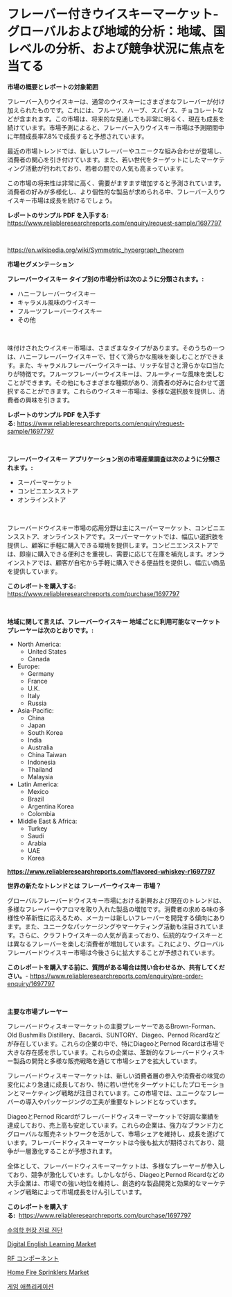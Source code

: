 <p><h1>フレーバー付きウイスキーマーケット-グローバルおよび地域的分析：地域、国レベルの分析、および競争状況に焦点を当てる</h1></p><p><strong>市場の概要とレポートの対象範囲</strong></p>
<p><p>フレーバー入りウイスキーは、通常のウイスキーにさまざまなフレーバーが付け加えられたものです。これには、フルーツ、ハーブ、スパイス、チョコレートなどが含まれます。この市場は、将来的な見通しでも非常に明るく、現在も成長を続けています。市場予測によると、フレーバー入りウイスキー市場は予測期間中に年間成長率7.8%で成長すると予想されています。</p><p>最近の市場トレンドでは、新しいフレーバーやユニークな組み合わせが登場し、消費者の関心を引き付けています。また、若い世代をターゲットにしたマーケティング活動が行われており、若者の間での人気も高まっています。</p><p>この市場の将来性は非常に高く、需要がますます増加すると予測されています。消費者の好みが多様化し、より個性的な製品が求められる中、フレーバー入りウイスキー市場は成長を続けるでしょう。</p></p>
<p><strong>レポートのサンプル PDF を入手する:</strong> <a href="https://www.reliableresearchreports.com/enquiry/request-sample/1697797">https://www.reliableresearchreports.com/enquiry/request-sample/1697797</a></p>
<p>&nbsp;</p>
<p><a href="https://en.wikipedia.org/wiki/Symmetric_hypergraph_theorem">https://en.wikipedia.org/wiki/Symmetric_hypergraph_theorem</a></p>
<p><strong>市場セグメンテーション</strong></p>
<p><strong>フレーバーウイスキー タイプ別の市場分析は次のように分類されます。:</strong></p>
<p><ul><li>ハニーフレーバーウイスキー</li><li>キャラメル風味のウイスキー</li><li>フルーツフレーバーウイスキー</li><li>その他</li></ul></p>
<p>&nbsp;</p>
<p><p>味付けされたウイスキー市場は、さまざまなタイプがあります。そのうちの一つは、ハニーフレーバーウイスキーで、甘くて滑らかな風味を楽しむことができます。また、キャラメルフレーバーウイスキーは、リッチな甘さと滑らかな口当たりが特徴です。フルーツフレーバーウイスキーは、フルーティーな風味を楽しむことができます。その他にもさまざまな種類があり、消費者の好みに合わせて選択することができます。これらのウイスキー市場は、多様な選択肢を提供し、消費者の興味を引きます。</p></p>
<p><strong>レポートのサンプル PDF を入手する:</strong>&nbsp;<a href="https://www.reliableresearchreports.com/enquiry/request-sample/1697797">https://www.reliableresearchreports.com/enquiry/request-sample/1697797</a></p>
<p>&nbsp;</p>
<p><strong> フレーバーウイスキー アプリケーション別の市場産業調査は次のように分類されます。:</strong></p>
<p><ul><li>スーパーマーケット</li><li>コンビニエンスストア</li><li>オンラインストア</li></ul></p>
<p>&nbsp;</p>
<p><p>フレーバードウイスキー市場の応用分野は主にスーパーマーケット、コンビニエンスストア、オンラインストアです。スーパーマーケットでは、幅広い選択肢を提供し、顧客に手軽に購入できる環境を提供します。コンビニエンスストアでは、即座に購入できる便利さを重視し、需要に応じて在庫を補充します。オンラインストアでは、顧客が自宅から手軽に購入できる便益性を提供し、幅広い商品を提供しています。</p></p>
<p><strong>このレポートを購入する:</strong>&nbsp; <a href="https://www.reliableresearchreports.com/purchase/1697797">https://www.reliableresearchreports.com/purchase/1697797</a></p>
<p>&nbsp;</p>
<p><strong>地域に関して言えば、フレーバーウイスキー 地域ごとに利用可能なマーケットプレーヤーは次のとおりです。:</strong></p>
<p><ul>
    <li>
        North America:
        <ul>
            <li>United States</li>
            <li>Canada</li>
        </ul>
    </li>
    <li>
        Europe:
        <ul>
            <li>Germany</li>
            <li>France</li>
            <li>U.K.</li>
            <li>Italy</li>
            <li>Russia</li>
        </ul>
    </li>
    <li>
        Asia-Pacific:
        <ul>
            <li>China</li>
            <li>Japan</li>
            <li>South Korea</li>
            <li>India</li>
            <li>Australia</li>
            <li>China Taiwan</li>
            <li>Indonesia</li>
            <li>Thailand</li>
            <li>Malaysia</li>
        </ul>
    </li>
    <li>
        Latin America:
        <ul>
            <li>Mexico</li>
            <li>Brazil</li>
            <li>Argentina Korea</li>
            <li>Colombia</li>
        </ul>
    </li>
    <li>
        Middle East & Africa:
        <ul>
            <li>Turkey</li>
            <li>Saudi</li>
            <li>Arabia</li>
            <li>UAE</li>
            <li>Korea</li>
        </ul>
    </li>
    </ul></p>
<p><strong><a href="https://www.reliableresearchreports.com/flavored-whiskey-r1697797">https://www.reliableresearchreports.com/flavored-whiskey-r1697797</a></strong>&nbsp;</p>
<p><strong>世界の新たなトレンドとは フレーバーウイスキー 市場？</strong></p>
<p><p>グローバルフレーバードウイスキー市場における新興および現在のトレンドは、多様なフレーバーやアロマを取り入れた製品の増加です。消費者の求める味の多様性や革新性に応えるため、メーカーは新しいフレーバーを開発する傾向にあります。また、ユニークなパッケージングやマーケティング活動も注目されています。さらに、クラフトウイスキーの人気が高まっており、伝統的なウイスキーとは異なるフレーバーを楽しむ消費者が増加しています。これにより、グローバルフレーバードウイスキー市場は今後さらに拡大することが予想されています。</p></p>
<p><strong>このレポートを購入する前に、質問がある場合は問い合わせるか、共有してください。</strong>- <a href="https://www.reliableresearchreports.com/enquiry/pre-order-enquiry/1697797">https://www.reliableresearchreports.com/enquiry/pre-order-enquiry/1697797</a></p>
<p>&nbsp;</p>
<p><strong>主要な市場プレーヤー</strong></p>
<p><p>フレーバードウィスキーマーケットの主要プレーヤーであるBrown-Forman、Old Bushmills Distillery、Bacardi、SUNTORY、Diageo、Pernod Ricardなどが存在しています。これらの企業の中で、特にDiageoとPernod Ricardは市場で大きな存在感を示しています。これらの企業は、革新的なフレーバードウィスキー製品の開発と多様な販売戦略を通じて市場シェアを拡大しています。</p><p>フレーバードウィスキーマーケットは、新しい消費者層の参入や消費者の味覚の変化により急速に成長しており、特に若い世代をターゲットにしたプロモーションとマーケティング戦略が注目されています。この市場では、ユニークなフレーバーの導入やパッケージングの工夫が重要なトレンドとなっています。</p><p>DiageoとPernod Ricardがフレーバードウィスキーマーケットで好調な業績を達成しており、売上高も安定しています。これらの企業は、強力なブランド力とグローバルな販売ネットワークを活かして、市場シェアを維持し、成長を遂げています。フレーバードウィスキーマーケットは今後も拡大が期待されており、競争が一層激化することが予想されます。</p><p>全体として、フレーバードウィスキーマーケットは、多様なプレーヤーが参入しており、競争が激化しています。しかしながら、DiageoとPernod Ricardなどの大手企業は、市場での強い地位を維持し、創造的な製品開発と効果的なマーケティング戦略によって市場成長をけん引しています。</p></p>
<p><strong>このレポートを購入する:</strong>&nbsp;&nbsp;<a href="https://www.reliableresearchreports.com/purchase/1697797">https://www.reliableresearchreports.com/purchase/1697797</a></p>
<p><p><a href="https://github.com/shampaakter36/Market-Research-Report-List-2/blob/main/639245931545.md">수의학 현장 진료 진단</a></p><p><a href="https://github.com/caylechardson65746/Market-Research-Report-List-1/blob/main/digital-english-learning-market.md">Digital English Learning Market</a></p><p><a href="https://github.com/TerrellConn/Market-Research-Report-List-2/blob/main/382045223375.md">RF コンポーネント</a></p><p><a href="https://medium.com/@elizbethsmithb208/home-fire-sprinklers-market-share-market-analysis-growth-trends-forecasts-for-period-from-55944780121e">Home Fire Sprinklers Market</a></p><p><a href="https://github.com/LuckeyCorbin/Market-Research-Report-List-2/blob/main/538701431546.md">게임 애플리케이션</a></p></p>